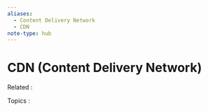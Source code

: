 ```yaml
---
aliases:
  - Content Delivery Network
  - CDN
note-type: hub
---
```


# CDN (Content Delivery Network)

Related :

Topics :
